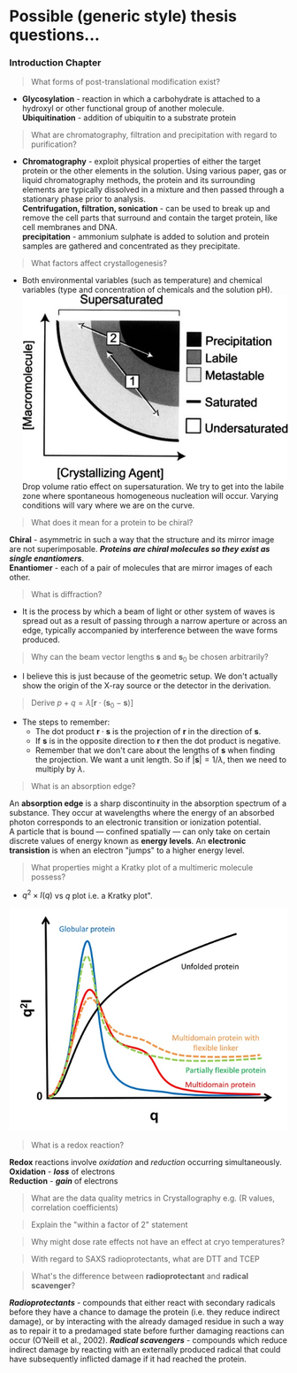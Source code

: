 # Possible (generic style) thesis questions...

### Introduction Chapter
> What forms of post-translational modification exist?

- **Glycosylation** - reaction in which a carbohydrate is attached to a hydroxyl or other functional group of another molecule.   
**Ubiquitination** - addition of ubiquitin to a substrate protein

> What are chromatography, filtration and precipitation with regard to purification?

- **Chromatography** - exploit physical properties of either the target protein or the other elements in the solution. Using various paper, gas or liquid chromatography methods, the protein and its surrounding elements are typically dissolved in a mixture and then passed through a stationary phase prior to analysis.  
**Centrifugation, filtration, sonication** - can be used to break up and remove the cell parts that surround and contain the target protein, like cell membranes and DNA.   
**precipitation** - ammonium sulphate is added to solution and protein samples are gathered and concentrated as they precipitate.

> What factors affect crystallogenesis?

- Both environmental variables (such as temperature) and chemical variables (type and concentration of chemicals and the solution pH).
![solubility curve](figures/solubilitycurve.jpg)   
Drop volume ratio effect on supersaturation. We try to get into the labile zone where spontaneous homogeneous nucleation will occur. Varying conditions will vary where we are on the curve.

> What does it mean for a protein to be chiral?

**Chiral** - asymmetric in such a way that the structure and its mirror image are not superimposable. ***Proteins are chiral molecules so they exist as single enantiomers***.   
**Enantiomer** - each of a pair of molecules that are mirror images of each other.

> What is diffraction?

- It is the process by which a beam of light or other system of waves is spread out as a result of passing through a narrow aperture or across an edge, typically accompanied by interference between the wave forms produced.

> Why can the beam vector lengths $\boldsymbol{s}$ and $\boldsymbol{s}_0$ be chosen arbitrarily?

- I believe this is just because of the geometric setup. We don't actually show the origin of the X-ray source or the detector in the derivation.

> Derive $p + q = \lambda[\boldsymbol{r} \cdot (\boldsymbol{s}_0 - \boldsymbol{s})]$

- The steps to remember:
    - The dot product $\boldsymbol{r} \cdot \boldsymbol{s}$ is the projection of $\boldsymbol{r}$ in the direction of $\boldsymbol{s}$.
    - If $\boldsymbol{s}$ is in the opposite direction to $\boldsymbol{r}$ then the dot product is negative.
    - Remember that we don't care about the lengths of $\boldsymbol{s}$ when finding the projection. We want a unit length. So if $|\boldsymbol{s}| = 1/\lambda$, then we need to multiply by $\lambda$.

> What is an absorption edge?

An **absorption edge** is a sharp discontinuity in the absorption spectrum of a substance. They occur at wavelengths where the energy of an absorbed photon corresponds to an electronic transition or ionization potential.   
A particle that is bound — confined spatially — can only take on certain discrete values of energy known as **energy levels**. An **electronic transistion** is when an electron "jumps" to a higher energy level.

> What properties might a Kratky plot of a multimeric molecule possess?

- $q^2 \times I(q)$ vs $q$ plot i.e. a Kratky plot".

![Kratky Plots](figures/kratkyplot.jpg)

> What is a redox reaction?

**Redox** reactions involve *oxidation* and *reduction* occurring simultaneously.   
**Oxidation** - ***loss*** of electrons   
**Reduction** - ***gain*** of electrons

> What are the data quality metrics in Crystallography e.g. (R values, correlation coefficients)

> Explain the "within a factor of 2" statement

> Why might dose rate effects not have an effect at cryo temperatures?

> With regard to SAXS radioprotectants, what are DTT and TCEP

> What's the difference between **radioprotectant** and **radical scavenger**?

***Radioprotectants*** - compounds that either react with secondary radicals before they have a chance to damage the protein (i.e. they reduce indirect damage), or by interacting with the already damaged residue in such a way as to repair it to a predamaged state before further damaging reactions can occur (O’Neill et al., 2002).
***Radical scavengers*** - compounds which reduce indirect damage by reacting with an externally produced radical that could have subsequently inflicted damage if it had reached the protein.
